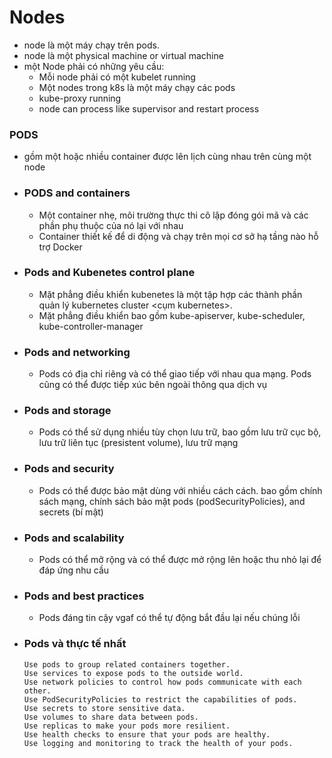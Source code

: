 # Nodes
- node là một máy chạy trên pods. 
- node là một physical machine or virtual machine
- một Node phải có những yêu cầu: 
    - Mỗi node phải có một kubelet  running
    - Một nodes trong k8s là một máy chạy các pods
    - kube-proxy running
    - node can process like supervisor and restart process
### PODS
-  gồm một hoặc nhiều container được lên lịch cùng nhau trên cùng một node
-   ### PODS and containers
    -  Một container nhẹ, môi trường thực thi cô lập đóng gói mã và các phần phụ thuộc của nó lại với nhau
    -   Container thiết kế để di động và chạy trên mọi cơ sở hạ tầng nào hỗ trợ Docker
-   ### Pods and Kubenetes control plane
    -  Mặt phẳng điều khiển kubenetes <Kubenetes control plane> là một tập hợp các thành phần quản lý kubernetes cluster <cụm kubernetes>. 
    -  Mặt phẳng điều khiển bao gồm kube-apiserver, kube-scheduler, kube-controller-manager 
-   ### Pods and networking
    -   Pods có địa chỉ riêng và có thể giao tiếp với nhau qua mạng. Pods cũng có thể được tiếp xúc bên ngoài thông qua dịch vụ
-   ### Pods and storage
    -   Pods có thể sử dụng nhiều tùy chọn lưu trữ, bao gồm lưu trữ cục bộ, lưu trữ liên tục (presistent volume), lưu trữ mạng 
-   ### Pods and security
    -  Pods có thể được bảo mật dùng với nhiều cách cách. bao gồm chính sách mạng, chính sách bảo mật pods (podSecurityPolicies), and secrets (bí mật)
-   ### Pods and scalability
    -   Pods có thể mở rộng và có thể được mở rộng lên hoặc thu nhỏ lại để đáp ứng nhu cầu<demand>
-   ### Pods and best practices
    -   Pods đáng tin cậy vgaf có thể tự động bắt đầu lại nếu chúng lỗi
-   ### Pods và thực tế nhất
        Use pods to group related containers together.
        Use services to expose pods to the outside world.
        Use network policies to control how pods communicate with each other.
        Use PodSecurityPolicies to restrict the capabilities of pods.
        Use secrets to store sensitive data.
        Use volumes to share data between pods.
        Use replicas to make your pods more resilient.
        Use health checks to ensure that your pods are healthy.
        Use logging and monitoring to track the health of your pods.

